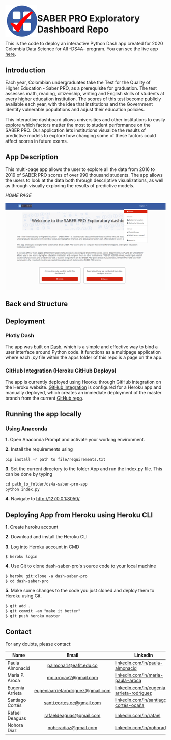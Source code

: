 <a href="url"><img src="/assets/logo.png" align="left" height="100" width="100" ></a>

# SABER PRO Exploratory Dashboard Repo 

This is the code to deploy an interactive Python Dash app created for 2020 Colombia Data Science for All -DS4A- program. You can see the live app [here](https://ds4a-saber-pro.herokuapp.com/). 


## Introduction

Each year, Colombian undergraduates take the Test for the Quality of Higher Education - Saber PRO, as a prerequisite for graduation. The test assesses math, reading, citizenship, writing and English skills of students at every higher education institution. The scores of this test become publicly available each year, with the idea that institutions and the Government identify vulnerable populations and adjust their education policies. 

This interactive dashboard allows universities and other institutions to easily explore which factors matter the most to student performance on the SABER PRO. Our application lets institutions visualize the results of predictive models to explore how changing some of these factors could affect scores in future exams.

## App Description

This multi-page app allows the user to explore all the data from 2016 to 2019 of SABER PRO scores of over 990 thousand students. The app allows the users to look at the data both through descriptive visualizations, as well as through visually exploring the results of predictive models. 

*HOME PAGE*  

![1 home page](/screenshots/FE_screenshot_1.PNG)

## Back end Structure


## Deployment

### Plotly Dash

The app was built on [Dash](https://plot.ly/dash), which is a simple and effective way to bind a user interface around Python code. It functions as a multipage application where each *.py* file within the apps folder of this repo is a page on the app. 

### GitHub Integration (Heroku GitHub Deploys)
The app is currently deployed using Heorku through GitHub integration on the Heroku website. [GitHub integration](https://devcenter.heroku.com/articles/github-integration) is configured for a Heroku app and manually deployed, which creates an immediate deployment of the master branch from the current [GitHub repo](https://github.com/DS4A-TEAM25/ds4a-saber-pro-app). 

## Running the app locally

### Using Anaconda

**1.** Open Anaconda Prompt and activate your working environment.

**2.** Install the requirements using 

```
pip install -r path to file/requirements.txt
```

**3.** Set the current directory to the folder App and run the index.py file. This can be done by typing

```
cd path_to_folder/ds4a-saber-pro-app
python index.py
```

**4.** Navigate to http://127.0.0.1:8050/

## Deploying App from Heroku using Heroku CLI

**1.** Create heroku account

**2.** Download and install the Heroku CLI

**3.** Log into Heroku account in CMD

```
$ heroku login
```

**4.** Use Git to clone dash-saber-pro's source code to your local machine

```
$ heroku git:clone -a dash-saber-pro
$ cd dash-saber-pro
```
**5.** Make some changes to the code you just cloned and deploy them to Heroku using Git.

```
$ git add .
$ git commit -am "make it better"
$ git push heroku master
```

## Contact

For any doubts, please contact:  

| Name            |            Email                  | Linkedin                                       |
|-----------------|:---------------------------------:|------------------------------------------------|
| Paula Almonacid | palmona1@eafit.edu.co             | [linkedin.com/in/paula-almonacid](https://www.linkedin.com/in/paula-almonacid-802997100/) |
| Maria P. Aroca  | mp.arocav2@gmail.com              | [linkedin.com/in/maria-paula-aroca](https://www.linkedin.com/in/maria-paula-aroca-42a0a5166/)           |
| Eugenia Arrieta | eugeniaarrietarodriguez@gmail.com | [linkedin.com/in/eugenia-arrieta-rodríguez](https://www.linkedin.com/in/eugenia-arrieta-rodríguez-98797659/)  |
| Santiago Cortés | santi.cortes.oc@gmail.com         | [linkedin.com/in/santiago-cortés-ocaña](https://www.linkedin.com/in/santiago-cortés-ocaña-55122917a/)  |
| Rafael Deaguas  | rafaeldeaguas@gmail.com           | [linkedin.com/in/rafael](https://www.linkedin.com/in/rafael-d-8236b2136/)  |
| Nohora Diaz     | nohoradiaz@gmail.com              | [linkedin.com/in/nohoradiaz](https://www.linkedin.com/in/nohoradiaz/)  |

